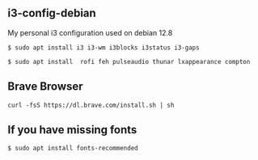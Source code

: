 ## i3-config-debian

My personal i3 configuration used on debian 12.8

`$ sudo apt install i3 i3-wm i3blocks i3status i3-gaps`

`$ sudo apt install  rofi feh pulseaudio thunar lxappearance compton`

## Brave Browser
`curl -fsS https://dl.brave.com/install.sh | sh`

## If you have missing fonts 
`$ sudo apt install fonts-recommended`

